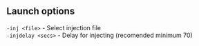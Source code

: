 ## Launch options
`-inj <file>` - Select injection file<br>
`-injdelay <secs>` - Delay for injecting (recomended minimum 70) <br>